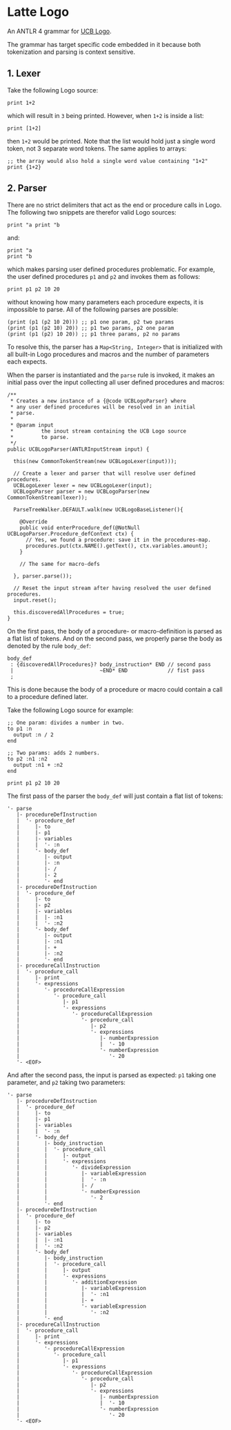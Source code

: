 # Latte Logo

An ANTLR 4 grammar for [UCB Logo](http://www.cs.berkeley.edu/~bh/usermanual).

The grammar has target specific code embedded in it because both tokenization
and parsing is context sensitive.

## 1. Lexer

Take the following Logo source:

    print 1+2

which will result in `3` being printed. However, when `1+2` is inside a list:

    print [1+2]

then `1+2` would be printed. Note that the list would hold just a single
word token, not 3 separate word tokens. The same applies to arrays:

    ;; the array would also hold a single word value containing "1+2"
    print {1+2}

## 2. Parser

There are no strict delimiters that act as the end or procedure calls in Logo.
The following two snippets are therefor valid Logo sources:

    print "a print "b

and:

    print "a
    print "b

which makes parsing user defined procedures problematic. For example, the user
defined procedures `p1` and `p2` and invokes them as follows:

    print p1 p2 10 20

without knowing how many parameters each procedure expects, it is impossible to
parse. All of the following parses are possible:

    (print (p1 (p2 10 20))) ;; p1 one param, p2 two params
    (print (p1 (p2 10) 20)) ;; p1 two params, p2 one param
    (print (p1 (p2) 10 20)) ;; p1 three params, p2 no params

To resolve this, the parser has a `Map<String, Integer>` that is initialized with
all built-in Logo procedures and macros and the number of parameters each expects.

When the parser is instantiated and the `parse` rule is invoked, it makes an
initial pass over the input collecting all user defined procedures and macros:

    /**
     * Creates a new instance of a {@code UCBLogoParser} where
     * any user defined procedures will be resolved in an initial
     * parse.
     *
     * @param input
     *         the inout stream containing the UCB Logo source
     *         to parse.
     */
    public UCBLogoParser(ANTLRInputStream input) {

      this(new CommonTokenStream(new UCBLogoLexer(input)));

      // Create a lexer and parser that will resolve user defined procedures.
      UCBLogoLexer lexer = new UCBLogoLexer(input);
      UCBLogoParser parser = new UCBLogoParser(new CommonTokenStream(lexer));

      ParseTreeWalker.DEFAULT.walk(new UCBLogoBaseListener(){

        @Override
        public void enterProcedure_def(@NotNull UCBLogoParser.Procedure_defContext ctx) {
          // Yes, we found a procedure: save it in the procedures-map.
          procedures.put(ctx.NAME().getText(), ctx.variables.amount);
        }

        // The same for macro-defs

      }, parser.parse());

      // Reset the input stream after having resolved the user defined procedures.
      input.reset();

      this.discoveredAllProcedures = true;
    }

On the first pass, the body of a procedure- or macro-definition is parsed
as a flat list of tokens. And on the second pass, we properly parse the body
as denoted by the rule `body_def`:

    body_def
     : {discoveredAllProcedures}? body_instruction* END // second pass
     |                            ~END* END             // fist pass
     ;

This is done because the body of a procedure or macro could contain a call
to a procedure defined later.

Take the following Logo source for example:

    ;; One param: divides a number in two.
    to p1 :n
      output :n / 2
    end

    ;; Two params: adds 2 numbers.
    to p2 :n1 :n2
      output :n1 + :n2
    end

    print p1 p2 10 20

The first pass of the parser the `body_def` will just contain a flat list
of tokens:

    '- parse
       |- procedureDefInstruction
       |  '- procedure_def
       |     |- to
       |     |- p1
       |     |- variables
       |     |  '- :n
       |     '- body_def
       |        |- output
       |        |- :n
       |        |- /
       |        |- 2
       |        '- end
       |- procedureDefInstruction
       |  '- procedure_def
       |     |- to
       |     |- p2
       |     |- variables
       |     |  |- :n1
       |     |  '- :n2
       |     '- body_def
       |        |- output
       |        |- :n1
       |        |- +
       |        |- :n2
       |        '- end
       |- procedureCallInstruction
       |  '- procedure_call
       |     |- print
       |     '- expressions
       |        '- procedureCallExpression
       |           '- procedure_call
       |              |- p1
       |              '- expressions
       |                 '- procedureCallExpression
       |                    '- procedure_call
       |                       |- p2
       |                       '- expressions
       |                          |- numberExpression
       |                          |  '- 10
       |                          '- numberExpression
       |                             '- 20
       '- <EOF>

And after the second pass, the input is parsed as expected: `p1` taking
one parameter, and `p2` taking two parameters:

    '- parse
       |- procedureDefInstruction
       |  '- procedure_def
       |     |- to
       |     |- p1
       |     |- variables
       |     |  '- :n
       |     '- body_def
       |        |- body_instruction
       |        |  '- procedure_call
       |        |     |- output
       |        |     '- expressions
       |        |        '- divideExpression
       |        |           |- variableExpression
       |        |           |  '- :n
       |        |           |- /
       |        |           '- numberExpression
       |        |              '- 2
       |        '- end
       |- procedureDefInstruction
       |  '- procedure_def
       |     |- to
       |     |- p2
       |     |- variables
       |     |  |- :n1
       |     |  '- :n2
       |     '- body_def
       |        |- body_instruction
       |        |  '- procedure_call
       |        |     |- output
       |        |     '- expressions
       |        |        '- additionExpression
       |        |           |- variableExpression
       |        |           |  '- :n1
       |        |           |- +
       |        |           '- variableExpression
       |        |              '- :n2
       |        '- end
       |- procedureCallInstruction
       |  '- procedure_call
       |     |- print
       |     '- expressions
       |        '- procedureCallExpression
       |           '- procedure_call
       |              |- p1
       |              '- expressions
       |                 '- procedureCallExpression
       |                    '- procedure_call
       |                       |- p2
       |                       '- expressions
       |                          |- numberExpression
       |                          |  '- 10
       |                          '- numberExpression
       |                             '- 20
       '- <EOF>